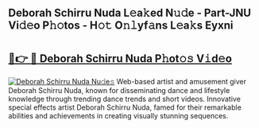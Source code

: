 ## Deborah Schirru Nuda L𝚎a𝚔ed N𝚞𝚍e - Part-JNU Vi𝚍𝚎o P𝚑𝚘tos - H𝚘𝚝 O𝚗𝚕yf𝚊ns L𝚎a𝚔s Eyxni

# <h2><a href="http://kf5w9v.oniu.top/?m=Deborah+Schirru+Nuda">🔗👉 🔴 Deborah Schirru Nuda P𝚑ot𝚘𝚜 V𝚒d𝚎o</a></h2>

[![Deborah Schirru Nuda Nu𝚍e𝚜](https://i.imgur.com/0qMVB7G.gif)](http://kf5w9v.oniu.top/?m=Deborah+Schirru+Nuda)
Web-based artist and amusement giver Deborah Schirru Nuda, known for disseminating dance and lifestyle knowledge through trending dance trends and short videos. Innovative special effects artist Deborah Schirru Nuda, famed for their remarkable abilities and achievements in creating visually stunning sequences.  
